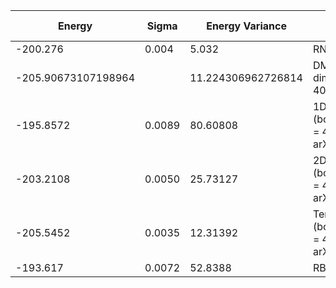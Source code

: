 | Energy                | Sigma           | Energy Variance  | Method                                                           | Data Repository                     |
|-----------------------|-----------------|------------------|------------------------------------------------------------------|-------------------------------------|
| -200.276              | 0.004           | 5.032            | RNN                                                              |                                     |
| -205.90673107198964   |                 | 11.224306962726814 | DMRG (bond dimension = 4096)                                   |                                     |
| -195.8572             | 0.0089          | 80.60808         | 1D MPS-RNN (bond dimension = 40), arXiv:2206.12363               |                                     |
| -203.2108             | 0.0050          | 25.73127         | 2D MPS-RNN (bond dimension = 40), arXiv:2206.12363               |                                     |
| -205.5452             | 0.0035          | 12.31392         | Tensor-RNN (bond dimension = 40), arXiv:2206.12363               |                                     |
| -193.617              | 0.0072          | 52.8388          | RBM (alpha = 1)                                                  |                                     |
